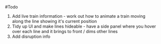 #Todo
1) Add live train information - work out how to animate a train moving along the line showing it's current position
2) Tidy up UI and make lines hideable - have a side panel where you hover over each line and it brings to front / dims other lines  
3) Add disruption info  